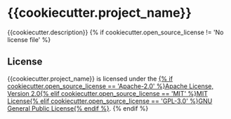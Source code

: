 # {{cookiecutter.project_name}}

{{cookiecutter.description}}
{% if cookiecutter.open_source_license != 'No license file' %}

## License

{{cookiecutter.project_name}} is licensed under the [{% if cookiecutter.open_source_license == 'Apache-2.0' %}Apache License, Version 2.0{% elif cookiecutter.open_source_license == 'MIT' %}MIT License{% elif cookiecutter.open_source_license == 'GPL-3.0' %}GNU General Public License{% endif %}](./LICENSE).
{% endif %}

